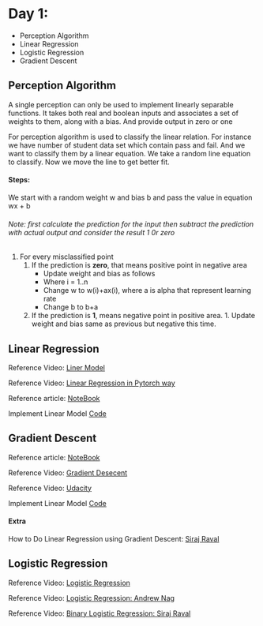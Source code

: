 # Day 1:
- Perception Algorithm
- Linear Regression
- Logistic Regression
- Gradient Descent

## Perception Algorithm

A single perception can only be used to implement linearly separable
 functions. It takes both real and boolean inputs and associates 
 a set of weights to them, along with a bias. 
 And provide output in zero or one

For perception algorithm is used to classify the linear relation.
For instance we have number of student data set which 
contain pass and fail. And we want to classify them by a 
linear equation.
We take a random line equation to classify. Now we move 
the line to get better fit.

#### Steps:
We start with a random weight w and bias b and pass the value in equation wx + b
###### Note: first calculate the prediction for the input then subtract the prediction with actual output and consider the result 1 0r zero
1. For every misclassified point
    1. If the prediction is **zero**, that means positive point in negative area
        - Update weight and bias as follows
        - Where i = 1..n
        - Change w to w(i)+ax(i), where a is alpha that represent learning rate
        - Change b to b+a
    2. If the prediction is **1**, means negative point in positive area. 1.
   Update weight and bias same as previous but negative this time.
   
## Linear Regression

Reference Video:
[Liner Model](https://www.youtube.com/watch?v=l-Fe9Ekxxj4) 

Reference Video:
[Linear Regression in Pytorch way](https://www.youtube.com/watch?v=113b7O3mabY)

Reference article:
[NoteBook](https://towardsdatascience.com/introduction-to-machine-learning-algorithms-linear-regression-14c4e325882a)

Implement Linear Model
[Code](https://github.com/Iamsdt/MLNotes/blob/master/src/day1/LinearModel.ipynb)

## Gradient Descent

Reference article:
[NoteBook](https://towardsdatascience.com/introduction-to-machine-learning-algorithms-linear-regression-14c4e325882a)


Reference Video: [Gradient
Desecent](https://www.youtube.com/watch?v=b4Vyma9wPHo)

Reference Video:
[Udacity](https://www.youtube.com/watch?v=1j4bERmqmOU)

Implement Linear Model
[Code](https://github.com/Iamsdt/MLNotes/blob/master/src/day1/GradientDescent.ipynb)


#### Extra
How to Do Linear Regression using Gradient Descent:
[Siraj Raval](https://www.youtube.com/watch?v=XdM6ER7zTLk)

## Logistic Regression

Reference Video:
[Logistic Regression](https://www.youtube.com/watch?v=GAKTBQn7yKo)

Reference Video:
[Logistic Regression: Andrew Nag](https://www.youtube.com/watch?v=-la3q9d7AKQ)

Reference Video:
[Binary Logistic Regression: Siraj Raval](https://www.youtube.com/watch?v=H6ii7NFdDeg)